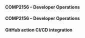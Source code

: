 #### COMP2156 – Developer Operations
#### COMP2156 – Developer Operations
#### GitHub  action CI/CD integration